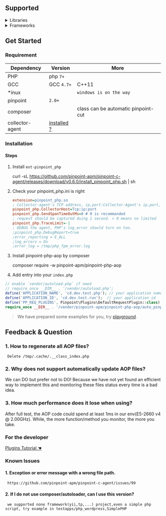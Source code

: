 ## Supported

<details> <summary>Libraries</summary>

Type|Name|Version
---|---|---
Built-in | curl| 
||memcached|`3.2.0`
||mysqli|
||pdo|
||phpredis|`6.0.2`
|User |guzzlehttp| `8.0.x-dev`
||predis|`3.0`
||mongodb|`v1.19.x`
</details> 

<details> <summary>Frameworks</summary>
 
Name|Version|
|---|---|
|Yii2||
|wordpress||

</details>

## Get Started

### Requirement

Dependency|Version| More
---|----|----
PHP| php `7+`|
GCC| GCC `4.7+`| C++11 
*inux|| `windows is on the way`
pinpoint| `2.0+`|
composer| | class can be automatic pinpoint-cut
collector-agent| [installed ?](../collector-agent/readme.md)

### Installation

#### Steps
1. Install `ext-pinpoint_php`

   curl -sL https://github.com/pinpoint-apm/pinpoint-c-agent/releases/download/v0.6.0/install_pinpoint_php.sh | sh

2. Check your pinpoint_php.ini is right
         
     ```ini
     extension=pinpoint_php.so
     ; Collector-agent's TCP address, ip,port:Collector-Agent's ip,port, please ensure it consistent with the `PP_ADDRESS` of `Collector-Agent` in step2(Build Collector-Agent).
     pinpoint_php.CollectorHost=Tcp:ip:port
     pinpoint_php.SendSpanTimeOutMs=0 # 0 is recommanded
     ; request should be captured duing 1 second. < 0 means no limited
     pinpoint_php.TraceLimit=-1 
     ; DEBUG the agent, PHP's log_error should turn on too.
     ;pinpoint_php.DebugReport=true
     ;error_reporting = E_ALL
     ;log_errors = On
     ;error_log = /tmp/php_fpm_error.log
     ```
     
3. Install pinpoint-php-aop by composer

     composer require -w pinpoint-apm/pinpoint-php-aop

4. Add entry into your `index.php`

```php
// enable `vendor/autoload.php` if need
// require_once __DIR__ . '/vendor/autoload.php';
define('APPLICATION_NAME', 'cd.dev.test.php'); // your application name
define('APPLICATION_ID', 'cd.dev.test.run');  // your application id
define('PP_REQ_PLUGINS', Pinpoint\Plugins\DefaultRequestPlugin::class);
require_once __DIR__ . '/vendor/pinpoint-apm/pinpoint-php-aop/auto_pinpointed.php';
```

>We have prepared some examples for you, try [playground](https://github.com/pinpoint-apm/pinpoint-c-agent/tree/dev/testapps#playground).


## Feedback & Question

### 1. How to regenerate all AOP files?

     Delete /tmp/.cache/.__class_index.php

### 2. Why does not support automatically update AOP files?

We can DO but prefer not to DO! Because we have not yet found an efficient way to implement this and monitoring these files status every time is a bad idea.

### 3. How much performance does it lose when using?

After full test, the AOP code could spend at least 1ms in our env(E5-2660 v4 @ 2.00GHz). While, the more function/method you monitor, the more you take.


### For the developer

[Plugins Tutorial ☚](https://github.com/pinpoint-apm/pinpoint-php-aop?tab=readme-ov-file#write-your-own-plugins)

### Known Issues

#### 1. Exception or error message with a wrong file path.

     https://github.com/pinpoint-apm/pinpoint-c-agent/issues/99

#### 2. If I do not use composer/autoloader, can I use this version?

     we supported none framework(yii,tp,...) project,even a simple php script, try example in testapps/php_wordpress,SimplePHP

